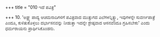 +++
title = "010 ಇದೆ ಪವಿತ್ರ"

+++
10. 'ಅಘ್ರ್ಯ ಪಾದ್ಯ ಆಚಮನಾದಿಗಳಿಗೆ ಪವಿತ್ರವಾದ ಮುತ್ತುಗದ ಎಲೆಗಳನ್ನಿತ್ತ್ತು,  ಇವುಗಳನ್ನೇ ಸುವರ್ಣಪಾತ್ರೆ ಎಂದೂ, ಕುಳಿತುಕೊಳ್ಳಲು ದರ್ಭಾಸನವನ್ನು ನೀಡುತ್ತಾ ಇದನ್ನೇ  ಶ್ರೇಷ್ಠವಾದ ಆಸನವೆಂದೂ ಗ್ರಹಿಸಬೇಕು' ಎಂದು ಧರ್ಮರಾಯನು ಪ್ರಾರ್ಥಿಸಿಕೊಂಡನು.